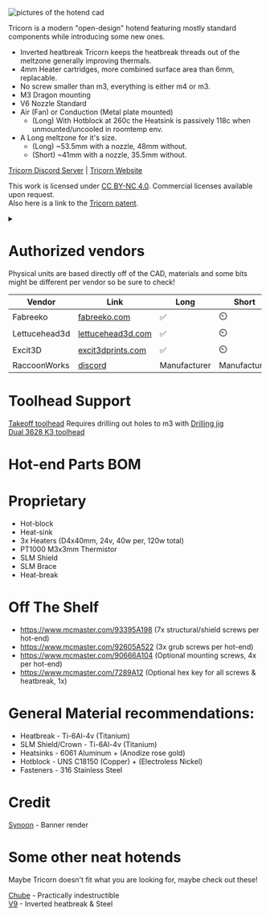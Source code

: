 ![pictures of the hotend cad](https://tricornhotend.com/Tricornbanner.png)

Tricorn is a modern "open-design" hotend featuring mostly standard components while introducing some new ones.
- Inverted heatbreak Tricorn keeps the heatbreak threads out of the meltzone generally improving thermals.
- 4mm Heater cartridges, more combined surface area than 6mm, replacable.
- No screw smaller than m3, everything is either m4 or m3.
- M3 Dragon mounting
- V6 Nozzle Standard
- Air (Fan) or Conduction (Metal plate mounted)
   - (Long) With Hotblock at 260c the Heatsink is passively 118c when unmounted/uncooled in roomtemp env.
- A Long meltzone for it's size.
  - (Long) ~53.5mm with a nozzle, 48mm without.
  - (Short) ~41mm with a nozzle, 35.5mm without.

[Tricorn Discord Server](https://discord.gg/vBZVGa6SZy) | [Tricorn Website](https://tricornhotend.com)

This work is licensed under [CC BY-NC 4.0](https://creativecommons.org/licenses/by-nc/4.0/). Commercial licenses available upon request.  
Also here is a link to the [Tricorn patent](https://youtu.be/dQw4w9WgXcQ).
<details>
<summary></summary>
P.S. There are no patents, I am "poor".
</details>

# Authorized vendors
Physical units are based directly off of the CAD, materials and some bits might be different per vendor so be sure to check!

| Vendor | Link | Long | Short |
|---|---|---|---|
| Fabreeko | [fabreeko.com](https://www.fabreeko.com/products/tricorn-high-flow-open-source-hotend) | ✅ | ⏲️ |
| Lettucehead3d | [lettucehead3d.com](https://lettucehead3d.com/product/tricorn-hotend-long-assembled-bn-thermal-paste/) | ✅ | ⏲️ |
| Excit3D | [excit3dprints.com](https://excit3dprints.com/tricorn-high-flow-hotend-long-assembled-heaters-not-installed-but-included) | ✅ | ⏲️ |
| RaccoonWorks | [discord](https://discord.gg/3N8Wkf6s2Z) | Manufacturer | Manufacturer |

# Toolhead Support
[Takeoff toolhead](https://github.com/Kizime123/Takeoff-Toolhead/tree/main) Requires drilling out holes to m3 with [Drilling jig]()  
[Dual 3628 K3 toolhead](https://github.com/stackingdeezlayers/Annex-K3-SLM-Toolhead)

# Hot-end Parts BOM

# Proprietary
- Hot-block
- Heat-sink
- 3x Heaters (D4x40mm, 24v, 40w per, 120w total)
- PT1000 M3x3mm Thermistor
- SLM Shield
- SLM Brace
- Heat-break

# Off The Shelf
- https://www.mcmaster.com/93395A198 (7x structural/shield screws per hot-end)
- https://www.mcmaster.com/92605A522 (3x grub screws per hot-end)
- https://www.mcmaster.com/90666A104 (Optional mounting screws, 4x per hot-end)
- https://www.mcmaster.com/7289A12 (Optional hex key for all screws & heatbreak, 1x)

# General Material recommendations:
- Heatbreak - Ti-6Al-4v (Titanium)
- SLM Shield/Crown - Ti-6Al-4v (Titanium)
- Heatsinks - 6061 Aluminum + (Anodize rose gold)
- Hotblock - UNS C18150 (Copper) + (Electroless Nickel)
- Fasteners - 316 Stainless Steel

# Credit
[Synoon](https://synoon.portfoliobox.net/) - Banner render

# Some other neat hotends
Maybe Tricorn doesn't fit what you are looking for, maybe check out these!  
  
[Chube](https://chubehotend.com/) - Practically indestructible  
[V9](https://www.v9hotend.com/) - Inverted heatbreak & Steel

